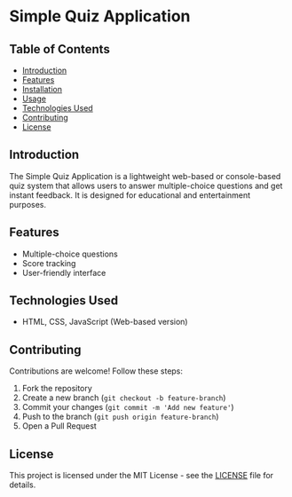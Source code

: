 # Simple Quiz Application

## Table of Contents
- [Introduction](#introduction)
- [Features](#features)
- [Installation](#installation)
- [Usage](#usage)
- [Technologies Used](#technologies-used)
- [Contributing](#contributing)
- [License](#license)

## Introduction
The Simple Quiz Application is a lightweight web-based or console-based quiz system that allows users to answer multiple-choice questions and get instant feedback. It is designed for educational and entertainment purposes.

## Features
- Multiple-choice questions
- Score tracking
- User-friendly interface

## Technologies Used
- HTML, CSS, JavaScript (Web-based version)

## Contributing
Contributions are welcome! Follow these steps:
1. Fork the repository
2. Create a new branch (`git checkout -b feature-branch`)
3. Commit your changes (`git commit -m 'Add new feature'`)
4. Push to the branch (`git push origin feature-branch`)
5. Open a Pull Request

## License
This project is licensed under the MIT License - see the [LICENSE](LICENSE) file for details.
